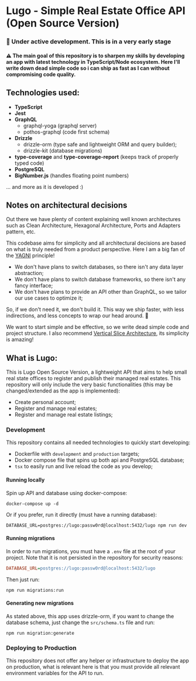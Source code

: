 # Lugo - Simple Real Estate Office API (Open Source Version)

### 🚧 Under active development. This is in a very early stage

#### ⚠️ The main goal of this repository is to sharpen my skills by developing an app with latest technology in TypeScript/Node ecosystem. Here I'll write down dead simple code so i can ship as fast as I can without compromising code quality.

## Technologies used:

- **TypeScript**
- **Jest**
- **GraphQL**
  - graphql-yoga (graphql server)
  - pothos-graphql (code first schema)
- **Drizzle**
  - drizzle-orm (type safe and lightweight ORM and query builder);
  - drizzle-kit (database migrations)
- **type-coverage** and **type-coverage-report** (keeps track of properly typed code)
- **PostgreSQL**
- **BigNumber.js** (handles floating point numbers)

... and more as it is developed :)

## Notes on architectural decisions

Out there we have plenty of content explaining well known architectures such as Clean Architecture, Hexagonal Architecture, Ports and Adapters pattern, etc.

This codebase aims for simplicity and all architectural decisions are based on what is truly needed from a product perspective. Here I am a big fan of the [YAGNI](https://martinfowler.com/bliki/Yagni.html) principle!

- We don't have plans to switch databases, so there isn't any data layer abstraction;
- We don't have plans to switch database frameworks, so there isn't any fancy interface;
- We don't have plans to provide an API other than GraphQL, so we tailor our use cases to optimize it;

So, if we don't need it, we don't build it. This way we ship faster, with less indirections, and less concepts to wrap our head around. 🚀

We want to start simple and be effective, so we write dead simple code and project structure. I also recommend [Vertical Slice Architecture](https://www.jimmybogard.com/vertical-slice-architecture/), its simplicity is amazing!

## What is Lugo:

This is Lugo Open Source Version, a lightweight API that aims to help small real state offices to register and publish their managed real estates. This repository will only include the very basic functionalities (this may be changed/extended as the app is implemented):

- Create personal account;
- Register and manage real estates;
- Register and manage real estate listings;

### Development

This repository contains all needed technologies to quickly start developing:

- Dockerfile with `development` and `production` targets;
- Docker compose file that spins up both api and PostgreSQL database;
- `tsx` to easily run and live reload the code as you develop;

#### Running locally

Spin up API and database using docker-compose:

```shell
docker-compose up -d
```

Or if you prefer, run it directly (must have a running database):

```shell
DATABASE_URL=postgres://lugo:passw0rd@localhost:5432/lugo npm run dev
```

#### Running migrations

In order to run migrations, you must have a `.env` file at the root of your project. Note that it is not persisted in the repository for security reasons:

```ini
DATABASE_URL=postgres://lugo:passw0rd@localhost:5432/lugo
```

Then just run:

```shell
npm run migrations:run
```

#### Generating new migrations

As stated above, this app uses drizzle-orm, if you want to change the database schema, just change the `src/schema.ts` file and run:

```shell
npm run migration:generate
```

### Deploying to Production

This repository does not offer any helper or infrastructure to deploy the app on production, what is relevant here is that you must provide all relevant environment variables for the API to run.
